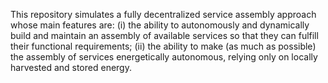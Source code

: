This repository simulates a fully decentralized service assembly approach whose main features are: (i) the ability to autonomously and dynamically build and maintain an assembly of available services so that they can fulfill their functional requirements; (ii) the ability to make (as much as possible) the assembly of services energetically autonomous, relying only on locally harvested and stored energy.

